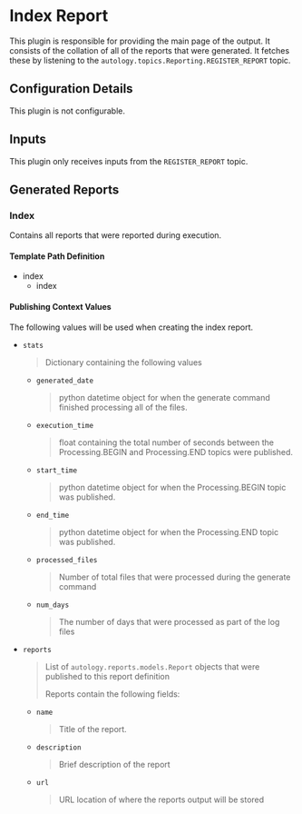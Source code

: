 # Index Report

This plugin is responsible for providing the main page of the output.  It consists of the collation
of all of the reports that were generated.  It fetches these by listening to the 
`autology.topics.Reporting.REGISTER_REPORT` topic.

## Configuration Details

This plugin is not configurable.

## Inputs

This plugin only receives inputs from the `REGISTER_REPORT` topic.

## Generated Reports

### Index

Contains all reports that were reported during execution.  

#### Template Path Definition

- index
    - index

#### Publishing Context Values

The following values will be used when creating the index report.

- `stats`
  
   > Dictionary containing the following values

   - `generated_date`
  
       > python datetime object for when the generate command finished processing all of the files.

   - `execution_time`
   
       > float containing the total number of seconds between the Processing.BEGIN and Processing.END topics were 
       > published.
   
   - `start_time`
      
       > python datetime object for when the Processing.BEGIN topic was published.
       
   - `end_time`
   
       > python datetime object for when the Processing.END topic was published.
       
   - `processed_files`
   
       > Number of total files that were processed during the generate command
       
   - `num_days`
   
       > The number of days that were processed as part of the log files
 
- `reports`

   > List of `autology.reports.models.Report` objects that were published to this report definition
   > 
   > Reports contain the following fields:
   
   - `name`
   
     > Title of the report.
     
   - `description`
   
     > Brief description of the report
     
   - `url`
   
     > URL location of where the reports output will be stored
